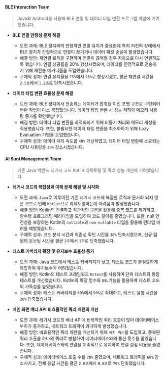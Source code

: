#### BLE Interaction Team
> Java와 Android를 사용해 BLE 연동 및 데이터 타입 변환 프로그램 개발에 기여했습니다. 
  - **BLE 연결 안정성 문제 해결**
    - 도전 과제: BLE 장치와의 안정적인 연결 유지가 중요한데 특히 저전력 상태에서 BLE 장치가 간헐적으로 연결이 끊기거나 데이터 패킷 손실이 발생했습니다.
    - 해결 방안: 재연결 로직을 구현하여 연결이 끊어질 경우 자동으로 다시 연결하도록 했습니다. 연결 성공률을 20% 향상시켰으며, 데이터를 안정적으로 전송하기 위해 재전송 메커니즘을 도입했습니다.
    - 구체적 성과: 연결 유지율을 `75%`에서 `95%`로 향상시켰고, 평균 재연결 시간을 `2.5초`에서 `1.2초`로 단축시켰습니다.

  - **데이터 타입 변환 효율성 문제 해결**
    - 도전 과제: BLE 장치에서 전송되는 데이터가 압축된 이진 포맷 구조로 구현되어 변환 작업이 다소 복잡했습니다. 데이터 타입 변환 시 성능 저하와 메모리 사용량 증가를 확인했습니다.
    - 해결 방안: 데이터 타입 변환을 최적화하기 위해 비동기 처리와 메모리 캐싱을 적용했습니다. 또한, 불필요한 데이터 타입 변환을 최소화하기 위해 Lazy Evaluation 기법을 도입했습니다.
    - 구체적 성과: 데이터 처리 속도를 `40%` 개선하였고, 데이터 타입 변환에 소요되는 CPU 사용량을 `30%` 감소시켰습니다.

#### AI Suni Management Team
> 기존 Java 백엔드 레거시 코드 Kotlin 리팩토링 및 쿼리 성능 개선에 기여했습니다.
  - **레거시 코드의 복잡성과 이해 문제 해결 및 시각화**
    - 도전 과제: `Java`로 이루어진 기존 레거시 코드에 복잡한 로직과 문서화 되지 않은 코드로 인해 `Kotlin`으로 리팩토링하는데 어려움이 발생했습니다.
    - 해결 방안: Kotlin의 간결하고 직관적인 구문을 활용해 중복 코드를 제거하고, 함수형 프로그래밍 패러다임을 도입하여 코드 길이를 줄였습니다. 또한, null 안전성을 보장하는 Kotlin의 `nullable`과 `non-nullable` 타입을 활용해 런타임 에러를 예방했습니다.
    - 구체적 성과: 코드 분석 시간과 의존성 확인 시간을 `30%` 단축시켰으며, 신규 팀원의 온보딩 시간을 평균 `2주`에서 `1주`로 단축했습니다.

  - **테스트 커버리지 확장 및 유지보수 효율성 증가**
    - 도전 과제: Java 코드에서 테스트 커버리지가 낮고, 테스트 코드가 불필요하게 복잡하여 유지보수가 어려웠습니다.
    - 해결 방안: Kotlin의 테스트 프레임워크 `Kotest`를 사용하여 단위 테스트와 통합 테스트를 개선했습니다. Kotlin의 확장 함수와 `DSL`기능을 활용하여 테스트 코드의 가독성을 높였습니다.
    - 구체적 성과: 테스트 커버리지를 `60%`에서 `90%`로 확대하고, 테스트 실행 시간을 `20%` 단축했습니다.

  - **메인 화면 배너 API 비효율적인 쿼리 패턴의 개선**
    - 도전 과제: 레거시 코드의 배너 API에 반복적인 쿼리 호출이 많아 데이터베이스 부하가 증가하고, 네트워크 트래픽이 과다하게 발생했습니다.
    - 해결 방안: 비효율적인 쿼리 패턴을 개선하기 위해 `배치 쿼리`를 도입하고, 중복된 쿼리 호출을 하나의 쿼리로 병합하여 데이터베이스와의 통신 횟수를 줄였습니다. 또한, 데이터베이스와의 연결을 지속적으로 유지하여 연결 설정 비용을 줄였습니다.
    - 구체적 성과: 데이터베이스 호출 수를 `70%` 줄였으며, 네트워크 트래픽을 `60%` 감소시키고, 전체 응답 시간을 평균 `2.0초`에서 `0.6초`로 `70%` 단축했습니다.